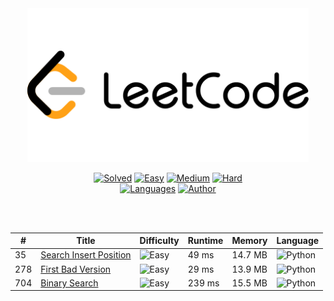 <div align="center">
<img src="https://github.com/CrutchTheClutch/LeetCode/raw/master/logo.png" width="450" height="auto"/>

[![Solved](https://img.shields.io/badge/Solved-7/2093-337ab7.svg?style=flat)](https://github.com/CrutchTheClutch/HackerRank#table-of-contents)
[![Easy](https://img.shields.io/badge/Easy-5-5cb85c.svg?style=flat)](https://github.com/CrutchTheClutch/HackerRank#table-of-contents)
[![Medium](https://img.shields.io/badge/Medium-2-f0ad4e.svg?style=flat)](https://github.com/CrutchTheClutch/HackerRank#table-of-contents)
[![Hard](https://img.shields.io/badge/Hard-0-d9534f.svg?style=flat)](https://github.com/CrutchTheClutch/HackerRank#table-of-contents)
</br>
[![Languages](https://img.shields.io/badge/Languages-Python,%20C++-red.svg?style=flat)](https://github.com/CrutchTheClutch/HackerRank#table-of-contents)
[![Author](https://img.shields.io/badge/Author-SamSo-blue.svg?style=flat)](https://leetcode.com/CrutchTheClutch/)

</div>
</br>
</br>

| #    | Title                                                                                                                           | Difficulty                                                           | Runtime | Memory | Language                                                                      |
| ---- | ------------------------------------------------------------------------------------------------------------------------------- | -------------------------------------------------------------------- | ------- | ------ | ----------------------------------------------------------------------------- |
| 35   | [Search Insert Position](https://leetcode.com/problems/first-bad-version/)                                                      | ![Easy](https://img.shields.io/badge/Easy-5cb85c.svg?style=flat)     | 49 ms   | 14.7 MB| ![Python](https://img.shields.io/badge/Python--178600.svg?style=flat)         |
| 278  | [First Bad Version](https://leetcode.com/problems/first-bad-version/)                                                           | ![Easy](https://img.shields.io/badge/Easy-5cb85c.svg?style=flat)     | 29 ms   | 13.9 MB| ![Python](https://img.shields.io/badge/Python--178600.svg?style=flat)         |
| 704  | [Binary Search](https://leetcode.com/problems/binary-search/)                                                                   | ![Easy](https://img.shields.io/badge/Easy-5cb85c.svg?style=flat)     | 239 ms  | 15.5 MB| ![Python](https://img.shields.io/badge/Python--178600.svg?style=flat)         |
